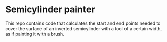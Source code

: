 # Semicylinder painter
This repo contains code that calculates the start and end points needed to cover the surface of an inverted semicylinder with a tool of a certain width, as if painting it with a brush.
